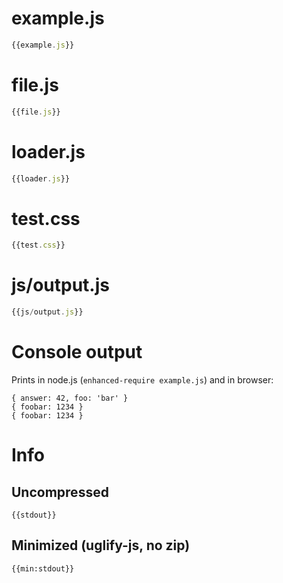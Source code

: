 # example.js

``` javascript
{{example.js}}
```

# file.js

``` javascript
{{file.js}}
```

# loader.js

``` javascript
{{loader.js}}
```

# test.css

``` javascript
{{test.css}}
```

# js/output.js

``` javascript
{{js/output.js}}
```

# Console output

Prints in node.js (`enhanced-require example.js`) and in browser:

```
{ answer: 42, foo: 'bar' }
{ foobar: 1234 }
{ foobar: 1234 }
```

# Info

## Uncompressed

```
{{stdout}}
```

## Minimized (uglify-js, no zip)

```
{{min:stdout}}
```
